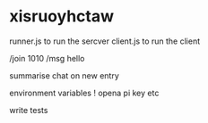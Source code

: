 # xisruoyhctaw


runner.js to run the sercver
client.js to run the client

/join 1010
/msg hello


summarise chat on new entry

environment variables ! opena pi key etc


write tests